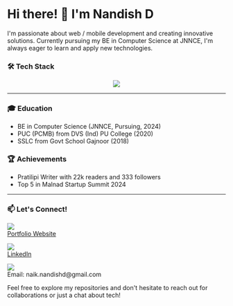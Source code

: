 # Hi there! 👋 I'm Nandish D



I'm passionate about web / mobile development and creating innovative solutions. Currently pursuing my BE in Computer Science at JNNCE, I'm always eager to learn and apply new technologies.

### 🛠 Tech Stack


<p align="center">
  <a href="https://skillicons.dev">
    <img src="https://skillicons.dev/icons?i=java,python,kotlin,html,css,js,express,react,mysql,firebase,git,github,figma" />
  </a>
</p>

---

### 🎓 Education

- BE in Computer Science (JNNCE, Pursuing, 2024)
- PUC (PCMB) from DVS (Ind) PU College (2020)
- SSLC from Govt School Gajnoor (2018)

### 🏆 Achievements

- Pratilipi Writer with 22k readers and 333 followers
- Top 5 in Malnad Startup Summit 2024

---
### 📫 Let's Connect!

<div align="left">
  <p>
    <img src="https://skillicons.dev/icons?i=emotion"/> <br/>
    <a href="https://nandishnaik.netlify.app/">Portfolio Website</a>
  </p>
  <p>
    <img src="https://skillicons.dev/icons?i=linkedin"/>  <br/>
    <a href="http://www.linkedin.com/in/nandish-d-naik-39a785257">LinkedIn</a>
  </p>
  <p>
    <img src="https://skillicons.dev/icons?i=gmail"/>  <br/>
    Email: naik.nandishd@gmail.com
  </p>
</div>


Feel free to explore my repositories and don't hesitate to reach out for collaborations or just a chat about tech!
